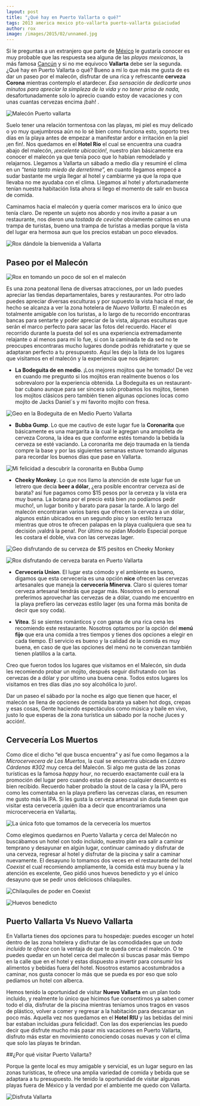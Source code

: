```yaml
---
layout: post
title: "¿Qué hay en Puerto Vallarta o qué?"
tags: 2013 america mexico pto-vallarta puerto-vallarta guiaciudad
author: rox
image: /images/2015/02/unnamed.jpg
---
```

Si le preguntas a un extranjero que parte de [México](/tag/mexico) le gustaría conocer es muy probable que las respuesta sea alguna de las *playas mexicanas*, la más famosa [Cancún](/tag/cancun) y si no me equivoco **Vallarta** debe ser la segunda.  ¿Qué hay en Puerto Vallarta o qué? Bueno a mí lo que más me gusta de es dar un paseo por el malecón, disfrutar de una rica y  refrescante **cerveza Corona** mientras contemplo el atardecer. *Esa sensación de dedicarte unos minutos para apreciar la simpleza de la vida y no tener prisa de nada,* desafortunadamente solo lo aprecio cuando estoy de vacaciones y con unas cuantas cervezas encima ¡bah! . 

![Malecón Puerto vallarta](/images/2015/02/2013-06-02-18-05-53.jpg)

Suelo tener una  relación tormentosa con las playas, mi piel es muy delicado o yo muy quejumbrosa aún no lo sé bien como funciona esto, soporto  tres días en la playa antes de empezar a manifestar ardor e irritación en la piel ¡en fin!.  Nos quedamos en el **Hotel Rio** el cual se encuentra una cuadra abajo del malecón, *¡excelente ubicación!*, nuestro plan básicamente era conocer el malecón ya que tenía poco que lo habían remodelado y relajarnos. Llegamos a Vallarta un sábado a medio día y resumiré el clima en un *“tenia tanto miedo de derretirme”,* en cuanto llegamos empecé a sudar bastante me urgía llegar al hotel y cambiarme ya que la ropa  que llevaba no me ayudaba con el clima. Llegamos al hotel y afortunadamente tenían nuestra habitación lista ahora si llego el momento de salir en busca de comida.

Caminamos hacia el malecón y quería comer mariscos era lo único que tenía claro. De repente un sujeto nos abordo y nos invito a pasar a un restaurante, nos dieron una *tostada de ceviche* obviamente caímos  en una trampa de turistas, bueno una trampa de turistas a medias porque la vista del lugar era hermosa aun que los precios estaban un poco elevados. 

![Rox dándole la bienvenida a Vallarta](/images/2015/02/2013-06-01-13-13-35.jpg)

## Paseo por el Malecón

![Rox en tomando un poco de sol en el malecón](/images/2015/02/2013-06-01-15-27-59.jpg)

Es una zona peatonal llena de diversas atracciones, por un lado puedes apreciar las tiendas departamentales, bares y restaurantes.  Por otro lado puedes apreciar diversas esculturas y por supuesto la vista hacia el mar, de hecho se alcanza a ver la zona hotelera de *Nuevo Vallarta*. El malecón es totalmente amigable con los turistas, a lo largo de tu recorrido encontraras bancas para sentarte y poder apreciar de la vista, algunas esculturas que serán el marco perfecto para sacar las fotos del recuerdo. Hacer el recorrido durante la puesta del sol es una experiencia extremadamente relajante o al menos para mí lo fue, si con la caminada te da sed no te preocupes encontraras mucho lugares donde podrás rehidratarte y que se adaptaran perfecto a tu presupuesto. Aquí les dejo la lista de los lugares que visitamos en el malecón y la experiencia que nos dejaron:

* **La Bodeguita de en medio**. ¡Los mejores mojitos que he tomado! De vez en cuando me pregunto si los mojitos eran realmente buenos o los sobrevaloro por la experiencia obtenida. La Bodeguita es un restaurant-bar cubano aunque para ser sincera solo probamos los mojitos, tienen los mojitos clásicos pero también tienen algunas opciones locas como mojito de Jacks Daniel´s y mi favorito mojito con fresa.

![Geo en la Bodeguita de en Medio Puerto Vallarta](/images/2015/02/2013-06-01-18-10-54.jpg)

* **Bubba Gump**. Lo que me cautivo de este lugar fue la **Coronarita** que básicamente es una margarita a la cual le agregan una ampolleta de cerveza Corona, la idea es que conforme estés tomando la bebida la cerveza se esté vaciando. La coronarita me dejo traumada en la tienda compre la base y por las siguientes semanas estuve tomando algunas para recordar los buenos días que pase en Vallarta. 

![Mi felicidad a descubrir la coronarita en Bubba Gump](/images/2015/02/2013-06-02-14-39-10.jpg)

* **Cheeky Monkey**. Lo que nos llamo la atención de este lugar fue un letrero que decía **beer a dólar**, ¿era posible encontrar cerveza así de barata? así fue pagamos como $15 pesos por la cerveza y la vista era muy buena. La botana por el precio está bien ¡no podíamos pedir mucho!,  un lugar bonito y barato para pasar la tarde. A lo largo del malecón encontraran varios bares que ofrecen la cerveza a un dólar, algunos están ubicados en un segundo piso y son estilo terraza mientras que otros te ofrecen palapas en la playa cualquiera que sea tu decisión  ¡valdrá la pena!. Por último no pidan Modelo Especial porque les costara el doble, viva con las cervezas lager.

![Geo disfrutando de su cerveza de $15 pesitos en Cheeky Monkey](/images/2015/02/2013-06-03-12-06-45.jpg)

![Rox disfrutando de cerveza barata en Puerto Vallarta](/images/2015/02/2013-06-02-11-22-24.jpg)

* **Cervecería Union**. El lugar esta cómodo y el ambiente es bueno, digamos que esta cervecería es una opción **nice** ofrecen las cervezas artesanales que maneja la **cervecería Minerva**. Claro si quieres tomar cerveza artesanal tendrás que pagar más. Nosotros en lo personal preferimos aprovechar las cervezas de a dólar, cuando me encuentro en la playa prefiero las cervezas estilo lager (es una forma más bonita de decir que soy coda).

* **Vitea**. Si se sientes románticos y con ganas de una rica cena les recomiendo este restaurante. Nosotros optamos por la opción del **menú fijo** que era una comida a tres tiempos y tienes dos opciones a elegir en cada tiempo. El servicio es bueno y la calidad de la comida es muy buena, en caso de que las opciones del menú no te convenzan también tienen platillos a la carta.

Creo que fueron todos los lugares que visitamos en el Malecón, sin duda les recomiendo probar un mojito, después seguir disfrutando con las cervezas de a dólar y por ultimo una buena cena. Todos estos lugares los visitamos en tres días días ¡no soy alcohólica lo juro!.

Dar un paseo el sábado por la noche es algo que tienen que hacer, el malecón se llena de opciones de comida barata ya saben hot dogs, crepas y esas cosas, Gente haciendo espectáculos como música y baile en vivo, justo lo que esperas de la zona turística un sábado por la noche ¡luces y acción!.

## Cervecería Los Muertos

Como dice el dicho “el que busca encuentra” y así fue como llegamos a la *Microcervecera de Los Muertos*,  la cual se encuentra ubicada en *Lázaro Cárdenas #302* muy cerca del Malecón. Si algo me gusta de las zonas turísticas es la famosa *happy hour*, no recuerdo exactamente cuál era la promoción del lugar pero cuando estas de paseo cualquier descuento es bien recibido. Recuerdo haber probado la stout de la casa y la IPA, pero como les comentaba en la playa prefiero las cervezas claras, en resumen me gusto más la IPA. Si les gusta la cerveza artesanal sin duda tienen que visitar esta cervecería ¡quién iba a decir que encontraríamos una microcerveceria en Vallarta¡.

![La única foto que tomamos de la cervecería los muertos](/images/2015/02/2013-06-01-15-51-22.jpg)

Como elegimos quedarnos en Puerto Vallarta y cerca del Malecón no buscábamos un hotel con todo incluido, nuestro plan era salir a caminar temprano y desayunar en algún lugar, continuar caminado y disfrutar de una cerveza, regresar al hotel y disfrutar de la piscina y salir a caminar nuevamente. El desayuno lo tomamos dos veces en el restaurante del hotel *Coexist* el cual recomiendo ampliamente, la comida está muy buena y la atención es excelente, Geo pidió unos huevos benedicto y yo el único desayuno que se pedir unos deliciosos chilaquiles.

![Chilaquiles de poder en Coexist](/images/2015/02/2013-06-02-09-50-36.jpg)

![Huevos benedicto](/images/2015/02/2013-06-02-09-49-51.jpg)

## Puerto Vallarta Vs Nuevo Vallarta

En Vallarta tienes dos opciones para tu hospedaje: puedes escoger un hotel dentro de las zona hotelera y disfrutar de las comodidades que un *todo incluido te ofrece* con la ventaja de que te queda cerca el malecón. O te puedes quedar en un hotel cerca del malecón si buscas pasar más tiempo en la calle que en el hotel y estas dispuesto a invertir para consumir los alimentos y bebidas fuera del hotel. Nosotros estamos acostumbrados a caminar, nos gusta conocer lo más que se pueda es por eso que solo pedíamos un hotel con alberca.

Hemos tenido la oportunidad de visitar **Nuevo Vallarta** en un plan todo incluido, y realmente lo único que hicimos fue consentirnos ya saben comer todo el día, disfrutar de la piscina mientras teníamos unos tragos en vasos de plástico, volver a comer y regresar a la habitación para descansar un poco más. Aquella vez nos quedamos en el **Hotel RIU** y las bebidas del mini bar estaban incluidas ¡pura felicidad!. Con las dos experiencias les puedo decir que disfrute mucho más pasar mis vacaciones en Puerto Vallarta, disfruto más estar en movimiento conociendo cosas nuevas y con el clima que solo las playas te brindan.

##¿Por qué visitar Puerto Vallarta?

Porque la gente local es muy amigable y servicial, es un lugar seguro en las zonas turísticas, te ofrece una amplia variedad de comida y bebida que se adaptara a tu presupuesto. He tenido la oportunidad de visitar algunas playas fuera de México y la verdad por el ambiente me quedo con Vallarta.

![Disfruta Vallarta](/images/2015/02/2013-06-03-10-16-50-1.jpg)
